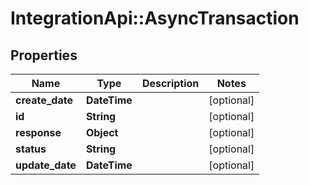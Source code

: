 # IntegrationApi::AsyncTransaction

## Properties
Name | Type | Description | Notes
------------ | ------------- | ------------- | -------------
**create_date** | **DateTime** |  | [optional] 
**id** | **String** |  | [optional] 
**response** | **Object** |  | [optional] 
**status** | **String** |  | [optional] 
**update_date** | **DateTime** |  | [optional] 


